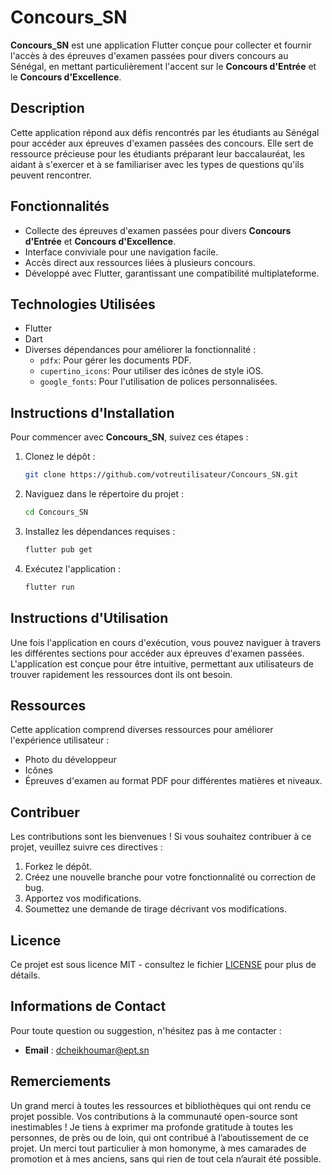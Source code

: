 # Concours_SN

**Concours_SN** est une application Flutter conçue pour collecter et fournir l'accès à des épreuves d'examen passées pour divers concours au Sénégal, en mettant particulièrement l'accent sur le **Concours d'Entrée** et le **Concours d'Excellence**.

## Description

Cette application répond aux défis rencontrés par les étudiants au Sénégal pour accéder aux épreuves d'examen passées des concours. Elle sert de ressource précieuse pour les étudiants préparant leur baccalauréat, les aidant à s'exercer et à se familiariser avec les types de questions qu'ils peuvent rencontrer.

## Fonctionnalités

- Collecte des épreuves d'examen passées pour divers **Concours d'Entrée** et **Concours d'Excellence**.
- Interface conviviale pour une navigation facile.
- Accès direct aux ressources liées à plusieurs concours.
- Développé avec Flutter, garantissant une compatibilité multiplateforme.

## Technologies Utilisées

- Flutter
- Dart
- Diverses dépendances pour améliorer la fonctionnalité :
  - `pdfx`: Pour gérer les documents PDF.
  - `cupertino_icons`: Pour utiliser des icônes de style iOS.
  - `google_fonts`: Pour l'utilisation de polices personnalisées.

## Instructions d'Installation

Pour commencer avec **Concours_SN**, suivez ces étapes :

1. Clonez le dépôt :
   ```bash
   git clone https://github.com/votreutilisateur/Concours_SN.git
   ```

2. Naviguez dans le répertoire du projet :
   ```bash
   cd Concours_SN
   ```

3. Installez les dépendances requises :
   ```bash
   flutter pub get
   ```

4. Exécutez l'application :
   ```bash
   flutter run
   ```

## Instructions d'Utilisation

Une fois l'application en cours d'exécution, vous pouvez naviguer à travers les différentes sections pour accéder aux épreuves d'examen passées. L'application est conçue pour être intuitive, permettant aux utilisateurs de trouver rapidement les ressources dont ils ont besoin.

## Ressources

Cette application comprend diverses ressources pour améliorer l'expérience utilisateur :

- Photo du développeur
- Icônes
- Épreuves d'examen au format PDF pour différentes matières et niveaux.

## Contribuer

Les contributions sont les bienvenues ! Si vous souhaitez contribuer à ce projet, veuillez suivre ces directives :

1. Forkez le dépôt.
2. Créez une nouvelle branche pour votre fonctionnalité ou correction de bug.
3. Apportez vos modifications.
4. Soumettez une demande de tirage décrivant vos modifications.

## Licence

Ce projet est sous licence MIT - consultez le fichier [LICENSE](LICENSE) pour plus de détails.

## Informations de Contact

Pour toute question ou suggestion, n'hésitez pas à me contacter :

- **Email** : dcheikhoumar@ept.sn

## Remerciements

Un grand merci à toutes les ressources et bibliothèques qui ont rendu ce projet possible. Vos contributions à la communauté open-source sont inestimables !
Je tiens à exprimer ma profonde gratitude à toutes les personnes, de près ou de loin, qui ont contribué à l’aboutissement de ce projet. Un merci tout particulier à mon homonyme, à mes camarades de promotion et à mes anciens, sans qui rien de tout cela n’aurait été possible.